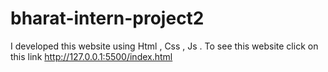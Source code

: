 # bharat-intern-project2
I developed this website using Html , Css , Js . To see this website click on this link http://127.0.0.1:5500/index.html

